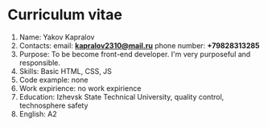 # Curriculum vitae
1. Name: Yakov Kapralov
2. Contacts: email: **kapralov2310@mail.ru** phone number: **+79828313285**
3. Purpose: To be become front-end developer. I'm very purposeful and responsible.
4. Skills: Basic HTML, CSS, JS
5. Code example: none
6. Work expirience: no work expirience
7. Education: Izhevsk State Technical University, quality control, technosphere safety
8. English: A2